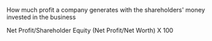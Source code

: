 How much profit a company generates with the shareholders' money invested in the business

Net Profit/Shareholder Equity
(Net Profit/Net Worth) X 100